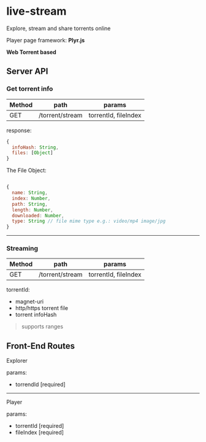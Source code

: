 # live-stream

Explore, stream and share torrents online

Player page framework: __Plyr.js__

__Web Torrent based__


## Server API

### Get torrent info

Method | path | params
----|----|----
GET | /torrent/stream | torrentId, fileIndex

response:

```javascript
{
  infoHash: String,
  files: [Object]
}

```

The File Object:

```javascript

{
  name: String,
  index: Number,
  path: String,
  length: Number,
  downloaded: Number,
  type: String // file mime type e.g.: video/mp4 image/jpg
}

```

______

### Streaming

Method | path | params
-------|-----|-------
GET | /torrent/stream | torrentId, fileIndex

torrentId:

- magnet-uri
- http/https torrent file
- torrent infoHash

> supports ranges


## Front-End Routes

Explorer

params:

- torrendId [required]

---

Player

params:

- torrentId [required]
- fileIndex [required]
